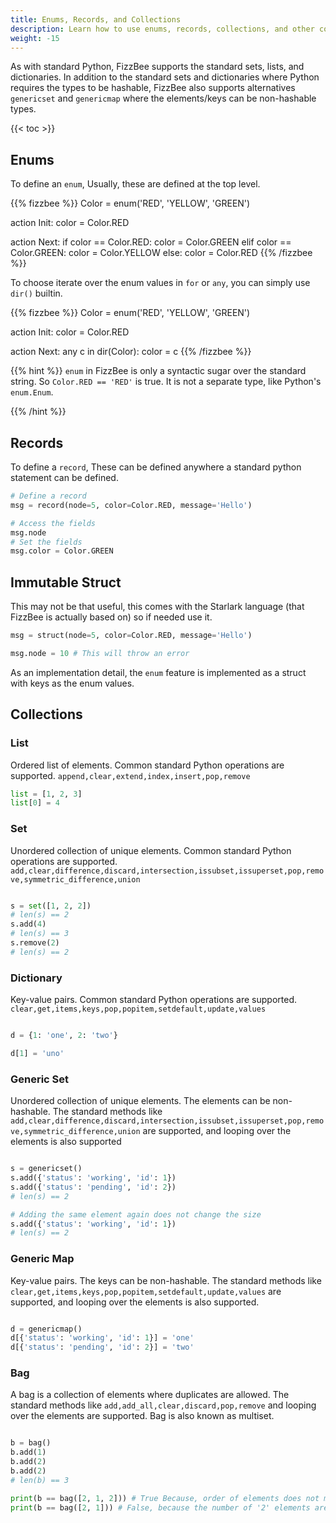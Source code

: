 ```yaml
---
title: Enums, Records, and Collections
description: Learn how to use enums, records, collections, and other common data structures in FizzBee.
weight: -15
---
```


As with standard Python, FizzBee supports the standard sets, lists, and dictionaries. 
In addition to the standard sets and dictionaries where Python requires the types to be hashable, 
FizzBee also supports alternatives `genericset` and `genericmap` where the elements/keys can be
non-hashable types. 


{{< toc >}}

## Enums

To define an `enum`, Usually, these are defined at the top level.

{{% fizzbee %}}
Color = enum('RED', 'YELLOW', 'GREEN')

action Init:
  color = Color.RED

action Next:
  if color == Color.RED:
    color = Color.GREEN
  elif color == Color.GREEN:
    color = Color.YELLOW
  else:
    color = Color.RED
{{% /fizzbee %}}

To choose iterate over the enum values in `for` or `any`, you can simply use `dir()` builtin.

{{% fizzbee %}}
Color = enum('RED', 'YELLOW', 'GREEN')

action Init:
  color = Color.RED

action Next:
  any c in dir(Color):
    color = c
{{% /fizzbee %}}

{{% hint %}}
`enum` in FizzBee is only a syntactic sugar over the standard string. So
`Color.RED == 'RED'` is true. It is not a separate type, like Python's `enum.Enum`.

{{% /hint %}}

## Records

To define a `record`, These can be defined anywhere a standard python statement can be defined.

```python
# Define a record
msg = record(node=5, color=Color.RED, message='Hello')

# Access the fields
msg.node
# Set the fields
msg.color = Color.GREEN
```

## Immutable Struct
This may not be that useful, this comes with the Starlark language (that FizzBee is actually based on) so if needed use it.

```python
msg = struct(node=5, color=Color.RED, message='Hello')

msg.node = 10 # This will throw an error
```
As an implementation detail, the `enum` feature is implemented as a struct with keys as the enum values.

## Collections
### List
Ordered list of elements. Common standard Python operations are supported.
`append,clear,extend,index,insert,pop,remove`
```python
list = [1, 2, 3]
list[0] = 4
```

### Set
Unordered collection of unique elements. Common standard Python operations are supported.
`add,clear,difference,discard,intersection,issubset,issuperset,pop,remove,symmetric_difference,union`

```python

s = set([1, 2, 2])
# len(s) == 2
s.add(4)
# len(s) == 3
s.remove(2)
# len(s) == 2
```

### Dictionary
Key-value pairs. Common standard Python operations are supported.
`clear,get,items,keys,pop,popitem,setdefault,update,values`

```python

d = {1: 'one', 2: 'two'}

d[1] = 'uno'
```

### Generic Set
Unordered collection of unique elements. The elements can be non-hashable.
The standard methods like
`add,clear,difference,discard,intersection,issubset,issuperset,pop,remove,symmetric_difference,union`
are supported, and looping over the elements is also supported

```python

s = genericset()
s.add({'status': 'working', 'id': 1})
s.add({'status': 'pending', 'id': 2})
# len(s) == 2

# Adding the same element again does not change the size
s.add({'status': 'working', 'id': 1})
# len(s) == 2
```

### Generic Map
Key-value pairs. The keys can be non-hashable.
The standard methods like `clear,get,items,keys,pop,popitem,setdefault,update,values`
are supported, and looping over the elements is also supported.

```python

d = genericmap()
d[{'status': 'working', 'id': 1}] = 'one'
d[{'status': 'pending', 'id': 2}] = 'two'
```

### Bag
A bag is a collection of elements where duplicates are allowed.
The standard methods like `add,add_all,clear,discard,pop,remove` and looping over the elements are supported.  Bag is also known as multiset.

```python

b = bag()
b.add(1)
b.add(2)
b.add(2)
# len(b) == 3

print(b == bag([2, 1, 2])) # True Because, order of elements does not matter
print(b == bag([2, 1])) # False, because the number of '2' elements are different
```
